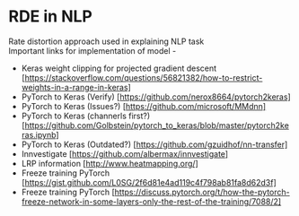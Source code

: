 # RDE in NLP
Rate distortion approach used in explaining NLP task <br>
Important links for implementation of model - <br>
* Keras weight clipping for projected gradient descent [https://stackoverflow.com/questions/56821382/how-to-restrict-weights-in-a-range-in-keras] 
* PyTorch to Keras (Verify) [https://github.com/nerox8664/pytorch2keras]
* PyTorch to Keras (Issues?) [https://github.com/microsoft/MMdnn]
* PyTorch to Keras (channerls first?) [https://github.com/Golbstein/pytorch_to_keras/blob/master/pytorch2keras.ipynb]
* PyTorch to Keras (Outdated?) [https://github.com/gzuidhof/nn-transfer]
* Innvestigate [https://github.com/albermax/innvestigate]
* LRP information [http://www.heatmapping.org/]
* Freeze training PyTorch [https://gist.github.com/L0SG/2f6d81e4ad119c4f798ab81fa8d62d3f]
* Freeze training PyTorch [https://discuss.pytorch.org/t/how-the-pytorch-freeze-network-in-some-layers-only-the-rest-of-the-training/7088/2]
